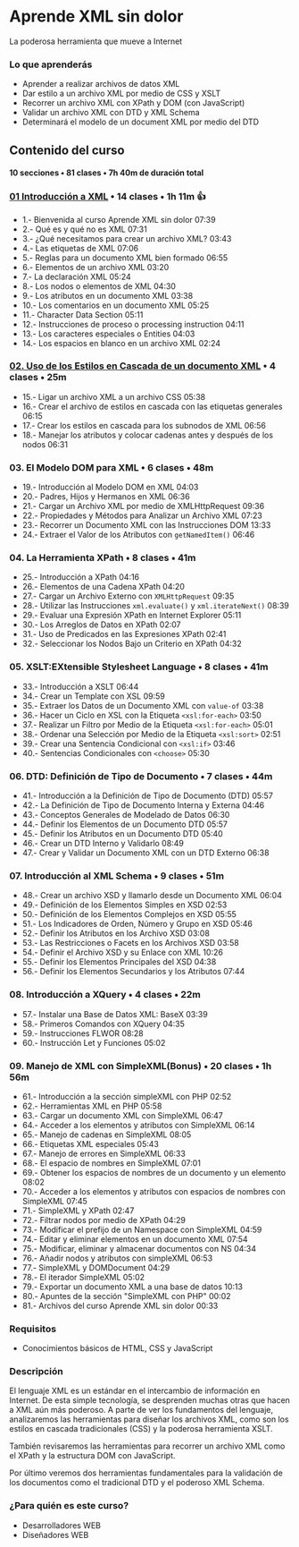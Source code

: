 # Aprende XML sin dolor

La poderosa herramienta que mueve a Internet

### Lo que aprenderás

* Aprender a realizar archivos de datos XML
* Dar estilo a un archivo XML por medio de CSS y XSLT
* Recorrer un archivo XML con XPath y DOM (con JavaScript)
* Validar un archivo XML con DTD y XML Schema
* Determinará el modelo de un document XML por medio del DTD

## Contenido del curso 
#### 10 secciones • 81 clases • 7h 40m de duración total

### [01 Introducción a XML](010_Aprende_XML_sin_Dolor/01_Introduccion_a_XML.md) • 14 clases • 1h 11m :+1:

* 1.- Bienvenida al curso Aprende XML sin dolor 07:39
* 2.- Qué es y qué no es XML 07:31
* 3.- ¿Qué necesitamos para crear un archivo XML? 03:43
* 4.- Las etiquetas de XML 07:06
* 5.- Reglas para un documento XML bien formado 06:55
* 6.- Elementos de un archivo XML 03:20
* 7.- La declaración XML 05:24
* 8.- Los nodos o elementos de XML 04:30
* 9.- Los atributos en un documento XML 03:38
* 10.- Los comentarios en un documento XML 05:25
* 11.- Character Data Section 05:11
* 12.- Instrucciones de proceso o processing instruction 04:11
* 13.- Los caracteres especiales o Entities 04:03
* 14.- Los espacios en blanco en un archivo XML 02:24

### [02. Uso de los Estilos en Cascada de un documento XML](010_Aprende_XML_sin_Dolor/02_Uso_de_los_Estilos_en_Cascada_de_un_documento_XML.md) • 4 clases • 25m

* 15.- Ligar un archivo XML a un archivo CSS 05:38
* 16.- Crear el archivo de estilos en cascada con las etiquetas generales 06:15
* 17.- Crear los estilos en cascada para los subnodos de XML 06:56
* 18.- Manejar los atributos y colocar cadenas antes y después de los nodos 06:31

### 03. El Modelo DOM para XML • 6 clases • 48m

* 19.- Introducción al Modelo DOM en XML 04:03
* 20.- Padres, Hijos y Hermanos en XML 06:36
* 21.- Cargar un Archivo XML por medio de XMLHttpRequest 09:36
* 22.- Propiedades y Métodos para Analizar un Archivo XML 07:23
* 23.- Recorrer un Documento XML con las Instrucciones DOM 13:33
* 24.- Extraer el Valor de los Atributos con `getNamedItem()` 06:46

### 04. La Herramienta XPath • 8 clases • 41m

* 25.- Introducción a XPath 04:16
* 26.- Elementos de una Cadena XPath 04:20
* 27.- Cargar un Archivo Externo con `XMLHttpRequest` 09:35
* 28.- Utilizar las Instrucciones `xml.evaluate()` y `xml.iterateNext()` 08:39
* 29.- Evaluar una Expresión XPath en Internet Explorer 05:11
* 30.- Los Arreglos de Datos en XPath 02:07
* 31.- Uso de Predicados en las Expresiones XPath 02:41
* 32.- Seleccionar los Nodos Bajo un Criterio en XPath 04:32

### 05. XSLT:EXtensible Stylesheet Language • 8 clases • 41m  

* 33.- Introducción a XSLT 06:44
* 34.- Crear un Template con XSL 09:59
* 35.- Extraer los Datos de un Documento XML con `value-of` 03:38
* 36.- Hacer un Ciclo en XSL con la Etiqueta `<xsl:for-each>` 03:50
* 37.- Realizar un Filtro por Medio de la Etiqueta `<xsl:for-each>` 05:01
* 38.- Ordenar una Selección por Medio de la Etiqueta `<xsl:sort>` 02:51
* 39.- Crear una Sentencia Condicional con `<xsl:if>` 03:46
* 40.- Sentencias Condicionales con `<choose>` 05:30

### 06. DTD: Definición de Tipo de Documento • 7 clases • 44m  

* 41.- Introducción a la Definición de Tipo de Documento (DTD) 05:57
* 42.- La Definición de Tipo de Documento Interna y Externa 04:46
* 43.- Conceptos Generales de Modelado de Datos 06:30
* 44.- Definir los Elementos de un Documento DTD 05:57
* 45.- Definir los Atributos en un Documento DTD 05:40
* 46.- Crear un DTD Interno y Validarlo 08:49
* 47.- Crear y Validar un Documento XML con un DTD Externo 06:38

### 07. Introducción al XML Schema • 9 clases • 51m   

* 48.- Crear un archivo XSD y llamarlo desde un Documento XML 06:04
* 49.- Definición de los Elementos Simples en XSD 02:53
* 50.- Definición de los Elementos Complejos en XSD 05:55
* 51.- Los Indicadores de Orden, Número y Grupo en XSD 05:46
* 52.- Definir los Atributos en los Archivo XSD 03:08
* 53.- Las Restricciones o Facets en los Archivos XSD 03:58
* 54.- Definir el Archivo XSD y su Enlace con XML 10:26
* 55.- Definir los Elementos Principales del XSD 04:38
* 56.- Definir los Elementos Secundarios y los Atributos 07:44

### 08. Introducción a XQuery • 4 clases • 22m  

* 57.- Instalar una Base de Datos XML: BaseX 03:39
* 58.- Primeros Comandos con XQuery 04:35
* 59.- Instrucciones FLWOR 08:28
* 60.- Instrucción Let y Funciones 05:02

### 09. Manejo de XML con SimpleXML(Bonus) • 20 clases • 1h 56m   

* 61.- Introducción a la sección simpleXML con PHP 02:52
* 62.- Herramientas XML en PHP 05:58
* 63.- Cargar un documento XML con SimpleXML 06:47
* 64.- Acceder a los elementos y atributos con SimpleXML 06:14
* 65.- Manejo de cadenas en SimpleXML 08:05
* 66.- Etiquetas XML especiales 05:43
* 67.- Manejo de errores en SimpleXML 06:33
* 68.- El espacio de nombres en SimpleXML 07:01
* 69.- Obtener los espacios de nombres de un documento y un elemento 08:02
* 70.- Acceder a los elementos y atributos con espacios de nombres con SimpleXML 07:45
* 71.- SimpleXML y XPath 02:47
* 72.- Filtrar nodos por medio de XPath 04:29
* 73.- Modificar el prefijo de un Namespace con SimpleXML 04:59
* 74.- Editar y eliminar elementos en un documento XML 07:54
* 75.- Modificar, eliminar y almacenar documentos con NS 04:34
* 76.- Añadir nodos y atributos con simpleXML 06:53
* 77.- SimpleXML y DOMDocument 04:29
* 78.- El iterador SimpleXML 05:02
* 79.- Exportar un documento XML a una base de datos 10:13
* 80.- Apuntes de la sección "SimpleXML con PHP" 00:02
* 81.- Archivos del curso Aprende XML sin dolor 00:33

### Requisitos

* Conocimientos básicos de HTML, CSS y JavaScript

### Descripción

El lenguaje XML es un estándar en el intercambio de información en Internet. De esta simple tecnología, se desprenden muchas otras que hacen a XML aún más poderoso. A parte de ver los fundamentos del lenguaje, analizaremos las herramientas para diseñar los archivos XML, como son los estilos en cascada tradicionales (CSS) y la poderosa herramienta XSLT.

También revisaremos las herramientas para recorrer un archivo XML como el XPath y la estructura DOM con JavaScript.

Por último veremos dos herramientas fundamentales para la validación de los documentos como el tradicional DTD y el poderoso XML Schema.

### ¿Para quién es este curso?

* Desarrolladores WEB
* Diseñadores WEB
